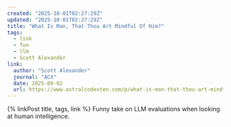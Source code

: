 ```yaml
---
created: "2025-10-01T02:27:29Z"
updated: "2025-10-01T02:27:29Z"
title: "What Is Man, That Thou Art Mindful Of Him?"
tags:
  - link
  - fun
  - llm
  - Scott Alexander
link:
  author: "Scott Alexander"
  journal: "ACX"
  date: 2025-09-02
  url: https://www.astralcodexten.com/p/what-is-man-that-thou-art-mindful
---
```


{% linkPost title, tags, link %} Funny take on LLM evaluations when looking at human intelligence.
